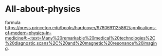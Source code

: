 # All-about-physics
formula
https://press.princeton.edu/books/hardcover/9780691125862/applications-of-modern-physics-in-medicine#:~:text=Many%20remarkable%20medical%20technologies%2C%20diagnostic,scans%2C%20and%20magnetic%20resonance%20imaging.
